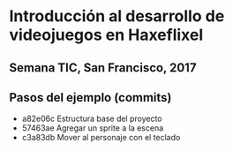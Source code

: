 # Introducción al desarrollo de videojuegos en Haxeflixel

## Semana TIC, San Francisco, 2017


## Pasos del ejemplo (commits)

* a82e06c Estructura base del proyecto
* 57463ae Agregar un sprite a la escena
* c3a83db Mover al personaje con el teclado
